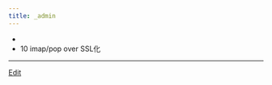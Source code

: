 ```yaml
---
title: _admin
---
```

* 
*  10 imap/pop over SSL化


----
[Edit](https://github.com/vitroid/vitroid.github.io/edit/master/MD/_admin.md)
